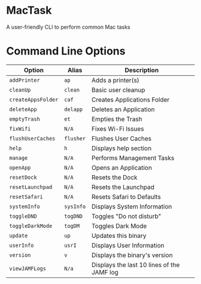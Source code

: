 # MacTask
A user-friendly CLI to perform common Mac tasks

# Command Line Options
|   Option    |   Alias   |    Description    |
|---          |---        |---                |
|`addPrinter` |`ap`       |Adds a printer(s)  |
|`cleanUp`    |`clean`    |Basic user cleanup |
|`createAppsFolder`|`caf` |Creates Applications Folder|
|`deleteApp`  |`delapp`   |Deletes an Application |
|`emptyTrash` |`et`       |Empties the Trash  |
|`fixWifi`    |`N/A`      |Fixes Wi-Fi Issues |
|`flushUserCaches`|`flusher`|Flushes User Caches|
|`help`       |`h`        |Displays help section|
|`manage`     |`N/A`      |Performs Management Tasks|
|`openApp`    |`N/A`      |Opens an Application|
|`resetDock`  |`N/A`      |Resets the Dock|
|`resetLaunchpad`|`N/A`   |Resets the Launchpad|
|`resetSafari`|`N/A`      |Resets Safari to Defaults|
|`systemInfo`|`sysInfo`   |Displays System Information|
|`toggleDND`  |`togDND`   |Toggles "Do not disturb"|
|`toggleDarkMode`|`togDM` |Toggles Dark Mode  |
|`update`     |`up`       |Updates this binary|
|`userInfo`   |`usrI`     |Displays User Information|
|`version`    |`v`        |Displays the binary's version|
|`viewJAMFLogs`|`N/a`     |Displays the last 10 lines of the JAMF log|
